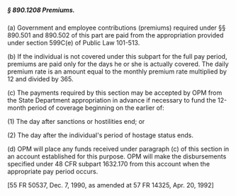 ##### § 890.1208 Premiums. #####

(a) Government and employee contributions (premiums) required under §§ 890.501 and 890.502 of this part are paid from the appropriation provided under section 599C(e) of Public Law 101-513.

(b) If the individual is not covered under this subpart for the full pay period, premiums are paid only for the days he or she is actually covered. The daily premium rate is an amount equal to the monthly premium rate multiplied by 12 and divided by 365.

(c) The payments required by this section may be accepted by OPM from the State Department appropriation in advance if necessary to fund the 12-month period of coverage beginning on the earlier of:

(1) The day after sanctions or hostilities end; or

(2) The day after the individual's period of hostage status ends.

(d) OPM will place any funds received under paragraph (c) of this section in an account established for this purpose. OPM will make the disbursements specified under 48 CFR subpart 1632.170 from this account when the appropriate pay period occurs.

[55 FR 50537, Dec. 7, 1990, as amended at 57 FR 14325, Apr. 20, 1992]